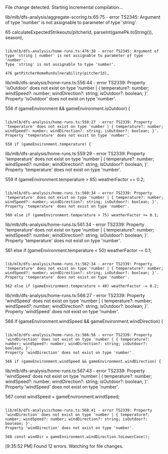 File change detected. Starting incremental compilation...

lib/mlb/dfs-analysis/aggregate-scoring.ts:65:75 - error TS2345: Argument of type 'number' is not assignable to parameter of type 'string'.

65 calculateExpectedStrikeouts(pitcherId, parseInt(gamePk.toString()), season),
~~~~~~

lib/mlb/dfs-analysis/home-runs.ts:476:38 - error TS2345: Argument of type 'string | number' is not assignable to parameter of type 'number'.
Type 'string' is not assignable to type 'number'.

476 getPitcherHomeRunVulnerability(pitcherId),
~~~~~~~~~

lib/mlb/dfs-analysis/home-runs.ts:556:44 - error TS2339: Property 'isOutdoor' does not exist on type 'number | { temperature?: number; windSpeed?: number; windDirection?: string; isOutdoor?: boolean; }'.
Property 'isOutdoor' does not exist on type 'number'.

556 if (gameEnvironment && gameEnvironment.isOutdoor) {
~~~~~~~~~

lib/mlb/dfs-analysis/home-runs.ts:558:27 - error TS2339: Property 'temperature' does not exist on type 'number | { temperature?: number; windSpeed?: number; windDirection?: string; isOutdoor?: boolean; }'.
Property 'temperature' does not exist on type 'number'.

558 if (gameEnvironment.temperature) {
~~~~~~~~~~~

lib/mlb/dfs-analysis/home-runs.ts:559:29 - error TS2339: Property 'temperature' does not exist on type 'number | { temperature?: number; windSpeed?: number; windDirection?: string; isOutdoor?: boolean; }'.
Property 'temperature' does not exist on type 'number'.

559 if (gameEnvironment.temperature > 85) weatherFactor += 0.2;
~~~~~~~~~~~

lib/mlb/dfs-analysis/home-runs.ts:560:34 - error TS2339: Property 'temperature' does not exist on type 'number | { temperature?: number; windSpeed?: number; windDirection?: string; isOutdoor?: boolean; }'.
Property 'temperature' does not exist on type 'number'.

560 else if (gameEnvironment.temperature > 75) weatherFactor += 0.1;
~~~~~~~~~~~

lib/mlb/dfs-analysis/home-runs.ts:561:34 - error TS2339: Property 'temperature' does not exist on type 'number | { temperature?: number; windSpeed?: number; windDirection?: string; isOutdoor?: boolean; }'.
Property 'temperature' does not exist on type 'number'.

561 else if (gameEnvironment.temperature < 50) weatherFactor -= 0.1;
~~~~~~~~~~~

lib/mlb/dfs-analysis/home-runs.ts:562:34 - error TS2339: Property 'temperature' does not exist on type 'number | { temperature?: number; windSpeed?: number; windDirection?: string; isOutdoor?: boolean; }'.
Property 'temperature' does not exist on type 'number'.

562 else if (gameEnvironment.temperature < 40) weatherFactor -= 0.2;
~~~~~~~~~~~

lib/mlb/dfs-analysis/home-runs.ts:566:27 - error TS2339: Property 'windSpeed' does not exist on type 'number | { temperature?: number; windSpeed?: number; windDirection?: string; isOutdoor?: boolean; }'.
Property 'windSpeed' does not exist on type 'number'.

566 if (gameEnvironment.windSpeed && gameEnvironment.windDirection) {
~~~~~~~~~

lib/mlb/dfs-analysis/home-runs.ts:566:56 - error TS2339: Property 'windDirection' does not exist on type 'number | { temperature?: number; windSpeed?: number; windDirection?: string; isOutdoor?: boolean; }'.
Property 'windDirection' does not exist on type 'number'.

566 if (gameEnvironment.windSpeed && gameEnvironment.windDirection) {
~~~~~~~~~~~~~

lib/mlb/dfs-analysis/home-runs.ts:567:43 - error TS2339: Property 'windSpeed' does not exist on type 'number | { temperature?: number; windSpeed?: number; windDirection?: string; isOutdoor?: boolean; }'.
Property 'windSpeed' does not exist on type 'number'.

567 const windSpeed = gameEnvironment.windSpeed;
~~~~~~~~~

lib/mlb/dfs-analysis/home-runs.ts:568:41 - error TS2339: Property 'windDirection' does not exist on type 'number | { temperature?: number; windSpeed?: number; windDirection?: string; isOutdoor?: boolean; }'.
Property 'windDirection' does not exist on type 'number'.

568 const windDir = gameEnvironment.windDirection.toLowerCase();
~~~~~~~~~~~~~

[9:35:52 PM] Found 12 errors. Watching for file changes.
